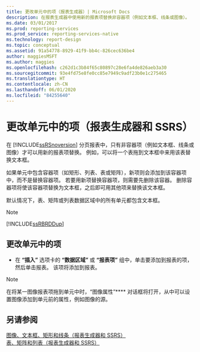 ```yaml
---
title: 更改单元中的项（报表生成器）| Microsoft Docs
description: 在报表生成器中使用新的报表项替换非容器项（例如文本框、线条或图像）。
ms.date: 03/01/2017
ms.prod: reporting-services
ms.prod_service: reporting-services-native
ms.technology: report-design
ms.topic: conceptual
ms.assetid: 91a54778-8929-41f9-bb4c-826cec636be4
author: maggiesMSFT
ms.author: maggies
ms.openlocfilehash: c262d1c3b84f65c80897c28e6fa4de826aeb3a30
ms.sourcegitcommit: 93e4fd75e8fe0cc85e7949c9adf23b0e1c275465
ms.translationtype: HT
ms.contentlocale: zh-CN
ms.lasthandoff: 06/01/2020
ms.locfileid: "84255640"
---
```

# <a name="change-an-item-within-a-cell-report-builder-and-ssrs"></a>更改单元中的项（报表生成器和 SSRS）
在 [!INCLUDE[ssRSnoversion](../../includes/ssrsnoversion-md.md)] 分页报表中，只有非容器项（例如文本框、线条或图像）才可以用新的报表项替换。 例如，可以将一个表拖到文本框中来用该表替换文本框。  
  
 如果单元中包含容器项（如矩形、列表、表或矩阵），新项则会添加到该容器项中，而不是替换容器项。 若要用新项替换容器项，则需要先删除该容器。 删除容器项将使该容器项替换为文本框，之后即可用其他项来替换该文本框。  
  
 默认情况下，表、矩阵或列表数据区域中的所有单元都包含文本框。  
  
> [!NOTE]  
>  [!INCLUDE[ssRBRDDup](../../includes/ssrbrddup-md.md)]  
  
## <a name="to-change-an-item-within-a-cell"></a>更改单元中的项  
  
-   在 **“插入”** 选项卡的 **“数据区域”** 或 **“报表项”** 组中，单击要添加到报表的项，然后单击报表。 该项将添加到报表。  
  
> [!NOTE]  
>  在将某一图像报表项拖到单元中时，“图像属性”**** 对话框将打开，从中可以设置图像添加到单元前的属性，例如图像的源。  
  
## <a name="see-also"></a>另请参阅  
 [图像、文本框、矩形和线条（报表生成器和 SSRS）](../../reporting-services/report-design/images-text-boxes-rectangles-and-lines-report-builder-and-ssrs.md)   
 [表、矩阵和列表（报表生成器和 SSRS）](../../reporting-services/report-design/tables-matrices-and-lists-report-builder-and-ssrs.md)  
  
  
